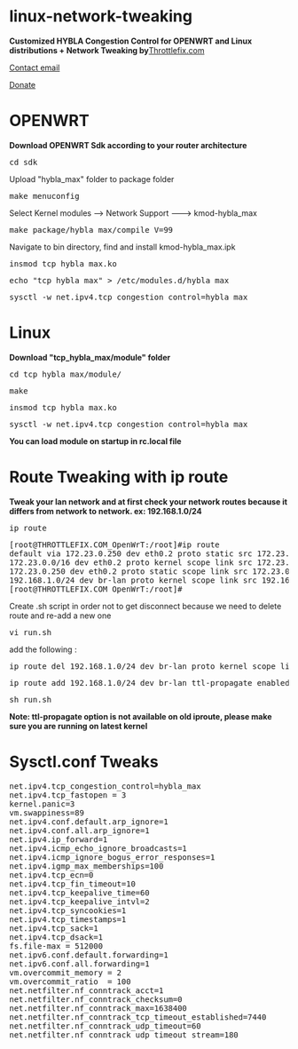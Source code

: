 # linux-network-tweaking

<b>Customized HYBLA Congestion Control for OPENWRT and Linux distributions + Network Tweaking by</b><a href="http://ipv4.throttlefix.com">Throttlefix.com</a>

<a href="mailto:michael.gehaa@gmail.com">Contact email</a>

<a href="https://throttlefix.com/forum/">Donate</a>

# OPENWRT

<b> Download OPENWRT Sdk according to your router architecture</b>

<pre>cd sdk</pre>

Upload "hybla_max" folder to package folder
 
<pre>make menuconfig</pre>
 
Select Kernel modules --> Network Support ---> kmod-hybla_max
  
<pre>make package/hybla_max/compile V=99</pre>

Navigate to bin directory, find and install kmod-hybla_max.ipk
 
<pre>insmod tcp_hybla_max.ko</pre>
  
<pre>echo "tcp_hybla_max" > /etc/modules.d/hybla_max</pre>
  
<pre>sysctl -w net.ipv4.tcp_congestion_control=hybla_max</pre>

# Linux

<b>Download "tcp_hybla_max/module" folder</b>

<pre>cd tcp_hybla_max/module/</pre>
  
<pre>make</pre>
  
<pre>insmod tcp_hybla_max.ko</pre>
  
<pre>sysctl -w net.ipv4.tcp_congestion_control=hybla_max</pre>

<b>You can load module on startup in rc.local file</b>



# Route Tweaking with ip route
<b>Tweak your lan network and at first check your network routes because it differs from network to network. ex: 192.168.1.0/24</b>
<pre>ip route</pre>
<pre>
[root@THROTTLEFIX.COM_OpenWrT:/root]#ip route
default via 172.23.0.250 dev eth0.2 proto static src 172.23.0.249
172.23.0.0/16 dev eth0.2 proto kernel scope link src 172.23.0.249
172.23.0.250 dev eth0.2 proto static scope link src 172.23.0.249
192.168.1.0/24 dev br-lan proto kernel scope link src 192.168.1.1
[root@THROTTLEFIX.COM_OpenWrT:/root]#
</pre>
Create .sh script in order not to get disconnect because we need to delete route and re-add a new one
<pre>vi run.sh</pre>
add the following :
<pre>ip route del 192.168.1.0/24 dev br-lan proto kernel scope link src 192.168.1.1</pre>
<pre>ip route add 192.168.1.0/24 dev br-lan ttl-propagate enabled proto dhcp  scope global window 999999999  rtt 4000000000ms rttvar 0ms cwnd 1 initcwnd 1000 nexthop dev br-lan weight 1 realm 2</pre>
<pre>sh run.sh</pre>

<b>Note: ttl-propagate option is not available on old iproute, please make sure you are running on latest kernel</b>

# Sysctl.conf Tweaks
<pre>
net.ipv4.tcp_congestion_control=hybla_max
net.ipv4.tcp_fastopen = 3
kernel.panic=3
vm.swappiness=89
net.ipv4.conf.default.arp_ignore=1
net.ipv4.conf.all.arp_ignore=1
net.ipv4.ip_forward=1
net.ipv4.icmp_echo_ignore_broadcasts=1
net.ipv4.icmp_ignore_bogus_error_responses=1
net.ipv4.igmp_max_memberships=100
net.ipv4.tcp_ecn=0
net.ipv4.tcp_fin_timeout=10
net.ipv4.tcp_keepalive_time=60
net.ipv4.tcp_keepalive_intvl=2
net.ipv4.tcp_syncookies=1
net.ipv4.tcp_timestamps=1
net.ipv4.tcp_sack=1
net.ipv4.tcp_dsack=1
fs.file-max = 512000
net.ipv6.conf.default.forwarding=1
net.ipv6.conf.all.forwarding=1
vm.overcommit_memory = 2
vm.overcommit_ratio  = 100
net.netfilter.nf_conntrack_acct=1
net.netfilter.nf_conntrack_checksum=0
net.netfilter.nf_conntrack_max=1638400
net.netfilter.nf_conntrack_tcp_timeout_established=7440
net.netfilter.nf_conntrack_udp_timeout=60
net.netfilter.nf_conntrack_udp_timeout_stream=180
</pre>
